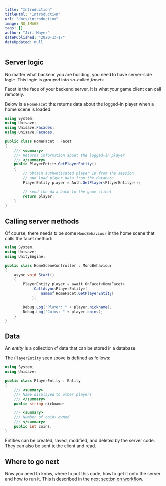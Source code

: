 ```yaml
---
title: "Introduction"
titleHtml: "Introduction"
url: "docs/introduction"
image: NO_IMAGE
tags: []
author: "Jiří Mayer"
datePublished: "2020-12-17"
dateUpdated: null
---
```



## Server logic

No matter what backend you are building, you need to have server-side logic. This logic is grouped into so-called *facets*.

Facet is the face of your backend server. It is what your game client can call remotely.

Below is a `HomeFacet` that returns data about the logged-in player when a home scene is loaded:

```cs
using System;
using Unisave;
using Unisave.Facades;
using Unisave.Facades;

public class HomeFacet : Facet
{
    /// <summary>
    /// Returns information about the logged-in player
    /// </summary>
    public PlayerEntity GetPlayerEntity()
    {
        // obtain authenticated player ID from the session
        // and load player data from the database
        PlayerEntity player = Auth.GetPlayer<PlayerEntity>();

        // send the data back to the game client
        return player;
    }
}
```


## Calling server methods

Of course, there needs to be some `MonoBehaviour` in the home scene that calls the facet method:

```cs
using System;
using Unisave;
using UnityEngine;

public class HomeSceneController : MonoBehaviour
{
    async void Start()
    {
        PlayerEntity player = await OnFacet<HomeFacet>
            .CallAsync<PlayerEntity>(
                nameof(HomeFacet.GetPlayerEntity)
            );

        Debug.Log("Player: " + player.nickname);
        Debug.Log("Coins: " + player.coins);
    }
}
```


## Data

An *entity* is a collection of data that can be stored in a database.

The `PlayerEntity` seen above is defined as follows:

```cs
using System;
using Unisave;

public class PlayerEntity : Entity
{
    /// <summary>
    /// Name displayed to other players
    /// </summary>
    public string nickname;

    /// <summary>
    /// Number of coins owned
    /// </summary>
    public int coins;
}
```

Entities can be created, saved, modified, and deleted by the server code. They can also be sent to the client and read.


## Where to go next

Now you need to know, where to put this code, how to get it onto the server and how to run it. This is described in the [next section on workflow](workflow).
